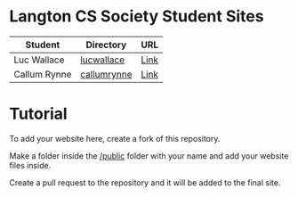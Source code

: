 # Langton CS Society Student Sites

| Student      | Directory                          | URL                                             |
| ------------ | ---------------------------------- | ----------------------------------------------- |
| Luc Wallace  | [lucwallace](/public/lucwallace)   | [Link](https://langtoncompsci.tech/lucwallace)  |
| Callum Rynne | [callumrynne](/public/callumrynne) | [Link](https://langtoncompsci.tech/callumrynne) |

# Tutorial

To add your website here, create a fork of this repository.

Make a folder inside the [/public](/public) folder with your name and add your website files inside.

Create a pull request to the repository and it will be added to the final site.
